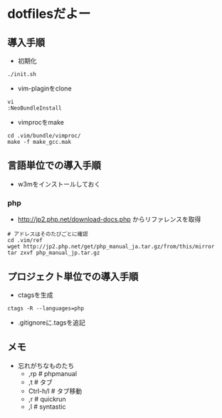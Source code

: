 # dotfilesだよー

## 導入手順

* 初期化

```
./init.sh
```

* vim-plaginをclone

```
vi
:NeoBundleInstall
```

* vimprocをmake

```
cd .vim/bundle/vimproc/
make -f make_gcc.mak
```

## 言語単位での導入手順

* w3mをインストールしておく

### php

* http://jp2.php.net/download-docs.php からリファレンスを取得

```
# アドレスはそのたびごとに確認
cd .vim/ref
wget http://jp2.php.net/get/php_manual_ja.tar.gz/from/this/mirror
tar zxvf php_manual_jp.tar.gz
```

## プロジェクト単位での導入手順

* ctagsを生成

```
ctags -R --languages=php
```

* .gitignoreに.tagsを追記

## メモ

* 忘れがちなものたち
	* ,rp # phpmanual
	* ,t # タブ
	* Ctrl-h/l # タブ移動
	* ,r # quickrun
	* ,l # syntastic
